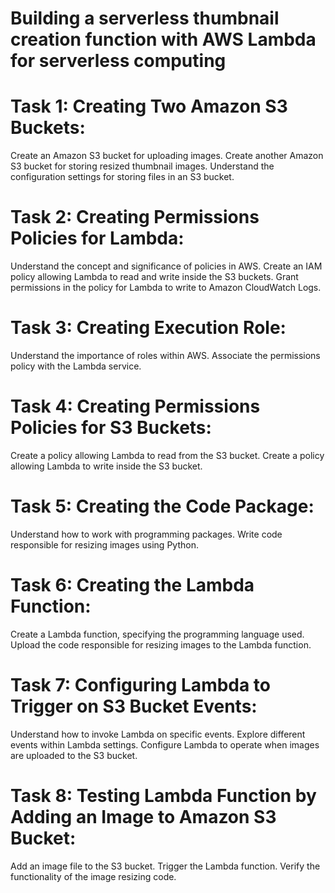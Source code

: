 # Building a serverless thumbnail creation function with AWS Lambda for serverless computing

# Task 1: Creating Two Amazon S3 Buckets:

Create an Amazon S3 bucket for uploading images.
Create another Amazon S3 bucket for storing resized thumbnail images.
Understand the configuration settings for storing files in an S3 bucket.

# Task 2: Creating Permissions Policies for Lambda:

Understand the concept and significance of policies in AWS.
Create an IAM policy allowing Lambda to read and write inside the S3 buckets.
Grant permissions in the policy for Lambda to write to Amazon CloudWatch Logs.

# Task 3: Creating Execution Role:

Understand the importance of roles within AWS.
Associate the permissions policy with the Lambda service.

# Task 4: Creating Permissions Policies for S3 Buckets:

Create a policy allowing Lambda to read from the S3 bucket.
Create a policy allowing Lambda to write inside the S3 bucket.

# Task 5: Creating the Code Package:

Understand how to work with programming packages.
Write code responsible for resizing images using Python.

# Task 6: Creating the Lambda Function:

Create a Lambda function, specifying the programming language used.
Upload the code responsible for resizing images to the Lambda function.

# Task 7: Configuring Lambda to Trigger on S3 Bucket Events:

Understand how to invoke Lambda on specific events.
Explore different events within Lambda settings.
Configure Lambda to operate when images are uploaded to the S3 bucket.

# Task 8: Testing Lambda Function by Adding an Image to Amazon S3 Bucket:

Add an image file to the S3 bucket.
Trigger the Lambda function.
Verify the functionality of the image resizing code.


